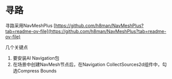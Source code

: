# 寻路

寻路采用NavMeshPlus [https://github.com/h8man/NavMeshPlus?tab=readme-ov-file](https://github.com/h8man/NavMeshPlus?tab=readme-ov-file)



几个关键点

1. 要安装AI Navigation包
2. 在场景中创建NavMesh节点后，在Navigation CollectSources2d组件中，勾选Compress Bounds


